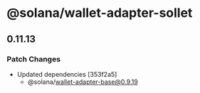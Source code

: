 # @solana/wallet-adapter-sollet

## 0.11.13

### Patch Changes

-   Updated dependencies [353f2a5]
    -   @solana/wallet-adapter-base@0.9.19
